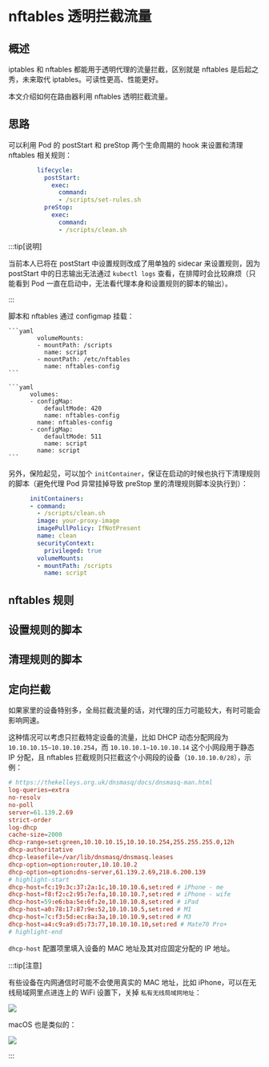 # nftables 透明拦截流量

## 概述

iptables 和 nftables 都能用于透明代理的流量拦截，区别就是 nftables 是后起之秀，未来取代 iptables。可读性更高、性能更好。

本文介绍如何在路由器利用 nftables 透明拦截流量。

## 思路

可以利用 Pod 的 postStart 和 preStop 两个生命周期的 hook 来设置和清理 nftables 相关规则：

```yaml
        lifecycle:
          postStart:
            exec:
              command:
              - /scripts/set-rules.sh
          preStop:
            exec:
              command:
              - /scripts/clean.sh
```

:::tip[说明]

当前本人已将在 postStart 中设置规则改成了用单独的 sidecar 来设置规则，因为 postStart 中的日志输出无法通过 `kubectl logs` 查看，在排障时会比较麻烦（只能看到 Pod 一直在启动中，无法看代理本身和设置规则的脚本的输出）。

:::

脚本和 nftables 通过 configmap 挂载：

<Tabs>
  <TabItem value="mount" label="volumeMounts">

    ```yaml
            volumeMounts:
            - mountPath: /scripts
              name: script
            - mountPath: /etc/nftables
              name: nftables-config
    ```

  </TabItem>
  <TabItem value="volume" label="volumes">

    ```yaml
          volumes:
          - configMap:
              defaultMode: 420
              name: nftables-config
            name: nftables-config
          - configMap:
              defaultMode: 511
              name: script
            name: script
    ```

  </TabItem>
</Tabs>

另外，保险起见，可以加个 `initContainer`，保证在启动的时候也执行下清理规则的脚本（避免代理 Pod 异常挂掉导致 preStop 里的清理规则脚本没执行到）：

```yaml
      initContainers:
      - command:
        - /scripts/clean.sh
        image: your-proxy-image
        imagePullPolicy: IfNotPresent
        name: clean
        securityContext:
          privileged: true
        volumeMounts:
        - mountPath: /scripts
          name: script
```

## nftables 规则

<FileBlock file="home-network/nftables-tproxy.conf" title="nftables.conf" />

## 设置规则的脚本

<FileBlock file="home-network/set-rules.sh" showFileName />

## 清理规则的脚本

<FileBlock file="home-network/clean.sh" showFileName />

## 定向拦截

如果家里的设备特别多，全局拦截流量的话，对代理的压力可能较大，有时可能会影响网速。

这种情况可以考虑只拦截特定设备的流量，比如 DHCP 动态分配网段为 `10.10.10.15~10.10.10.254`，而 `10.10.10.1~10.10.10.14` 这个小网段用于静态 IP 分配，且 nftables 拦截规则只拦截这个小网段的设备（`10.10.10.0/28`），示例：

```conf showLineNumbers
# https://thekelleys.org.uk/dnsmasq/docs/dnsmasq-man.html
log-queries=extra
no-resolv
no-poll
server=61.139.2.69
strict-order
log-dhcp
cache-size=2000
dhcp-range=set:green,10.10.10.15,10.10.10.254,255.255.255.0,12h
dhcp-authoritative
dhcp-leasefile=/var/lib/dnsmasq/dnsmasq.leases
dhcp-option=option:router,10.10.10.2
dhcp-option=option:dns-server,61.139.2.69,218.6.200.139
# highlight-start
dhcp-host=fc:19:3c:37:2a:1c,10.10.10.6,set:red # iPhone - me
dhcp-host=f8:f2:c2:95:7e:fa,10.10.10.7,set:red # iPhone - wife
dhcp-host=59:e6:ba:5e:6f:2e,10.10.10.8,set:red # iPad
dhcp-host=a0:78:17:87:9e:52,10.10.10.5,set:red # M1
dhcp-host=7c:f3:5d:ec:8a:3a,10.10.10.9,set:red # M3
dhcp-host=a4:c9:a9:d5:73:77,10.10.10.10,set:red # Mate70 Pro+
# highlight-end
```

`dhcp-host` 配置项里填入设备的 MAC 地址及其对应固定分配的 IP 地址。

:::tip[注意]

有些设备在内网通信时可能不会使用真实的 MAC 地址，比如 iPhone，可以在无线局域网里点进连上的 WiFi 设置下，关掉 `私有无线局域网地址`：

![](https://image-host-1251893006.cos.ap-chengdu.myqcloud.com/2024%2F04%2F27%2F20240427155116.png)

macOS 也是类似的：

![](https://image-host-1251893006.cos.ap-chengdu.myqcloud.com/2024%2F09%2F21%2F20240921160637.png)

:::

